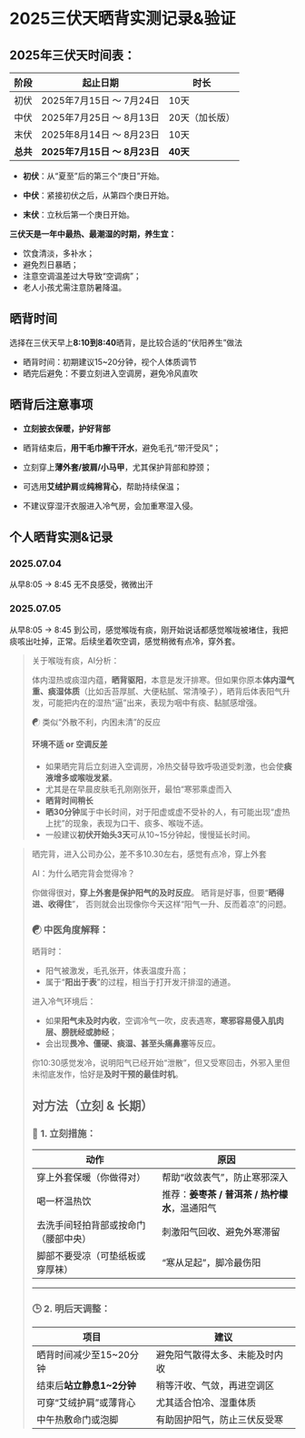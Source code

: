 # 2025三伏天晒背实测记录&验证

## **2025年三伏天时间表：**

| 阶段     | 起止日期                     | 时长           |
| -------- | ---------------------------- | -------------- |
| 初伏     | 2025年7月15日 ～ 7月24日     | 10天           |
| 中伏     | 2025年7月25日 ～ 8月13日     | 20天（加长版） |
| 末伏     | 2025年8月14日 ～ 8月23日     | 10天           |
| **总共** | **2025年7月15日 ～ 8月23日** | **40天**       |

- **初伏**：从“夏至”后的第三个“庚日”开始。

- **中伏**：紧接初伏之后，从第四个庚日开始。

- **末伏**：立秋后第一个庚日开始。

**三伏天是一年中最热、最潮湿的时期，养生宜：**

- 饮食清淡，多补水；
- 避免烈日暴晒；
- 注意空调温差过大导致“空调病”；
- 老人小孩尤需注意防暑降温。



## 晒背时间

选择在三伏天早上**8:10到8:40**晒背，是比较合适的“伏阳养生”做法



- 晒背时间：初期建议15~20分钟，视个人体质调节
- 晒完后避免：不要立刻进入空调房，避免冷风直吹

## **晒背后注意事项**

- **立刻披衣保暖，护好背部**

- 晒背结束后，**用干毛巾擦干汗水**，避免毛孔“带汗受风”；
- 立刻穿上**薄外套/披肩/小马甲**，尤其保护背部和脖颈；
- 可选用**艾绒护肩**或**纯棉背心**，帮助持续保温；
- 不建议穿湿汗衣服进入冷气房，会加重寒湿入侵。



## 个人晒背实测&记录

### 2025.07.04

从早8:05 -> 8:45  无不良感受，微微出汗

### 2025.07.05

从早8:05 -> 8:45  到公司，感觉喉咙有痰，刚开始说话都感觉喉咙被堵住，我把痰咳出吐掉，正常。后续坐着吹空调，感觉稍微有点冷，穿外套。

> 关于喉咙有痰，AI分析：
>
> 体内湿热或痰湿内蕴，**晒背驱阳**，本意是发汗排寒。但如果你原本**体内湿气重、痰湿体质**（比如舌苔厚腻、大便粘腻、常清嗓子），晒背后体表阳气升发，可能把内在的湿热“逼”出来，表现为咽中有痰、黏腻感增强。
>
> ☯ 类似“外散不利，内困未清”的反应
>
> ####  **环境不适 or 空调反差**
>
> - 如果晒完背后立刻进入空调房，冷热交替导致呼吸道受刺激，也会使**痰液增多或喉咙发紧**。
> - 尤其是在早晨皮肤毛孔刚刚张开，最怕“寒邪乘虚而入
> -  **晒背时间稍长**
>   - **晒30分钟**属于中长时间，对于阳虚或虚不受补的人，有可能出现“虚热上扰”的现象，表现为口干、痰多、喉咙不适。
>   - 一般建议**初伏开始头3天**可从10~15分钟起，慢慢延长时间。



>晒完背，进入公司办公，差不多10.30左右，感觉有点冷，穿上外套
>
>AI：为什么晒完背会觉得冷？
>
>你做得很对，**穿上外套是保护阳气的及时反应**。
> 晒背是好事，但要“**晒得进、收得住**”，
> 否则就会出现像你今天这样“阳气一升、反而着凉”的问题。
>
>### ☯ **中医角度解释：**
>
>晒背时：
>
>- 阳气被激发，毛孔张开，体表温度升高；
>- 属于“**阳出于表**”的过程，相当于打开发汗排湿的通道。
>
>进入冷气环境后：
>
>- 如果**阳气未及时内收**，空调冷气一吹，皮表遇寒，**寒邪容易侵入肌肉层、膀胱经或肺经**；
>- 会出现**畏冷、僵硬、痰湿、甚至头痛鼻塞**等反应。
>
>你10:30感觉发冷，说明阳气已经开始“泄散”，但又受寒回击，外邪入里但未彻底发作，恰好是**及时干预的最佳时机**。
>
>## 对方法（立刻 & 长期）
>
>### 🧣 **1. 立刻措施：**
>
>| 动作                                 | 原因                                           |
>| ------------------------------------ | ---------------------------------------------- |
>| 穿上外套保暖（你做得对）             | 帮助“收敛表气”，防止寒邪深入                   |
>| 喝一杯温热饮                         | 推荐：**姜枣茶 / 普洱茶 / 热柠檬水**，温通阳气 |
>| 去洗手间轻拍背部或按命门（腰部中央） | 刺激阳气回收、避免外寒滞留                     |
>| 脚部不要受凉（可垫纸板或穿厚袜）     | “寒从足起”，脚冷最伤阳                         |
>
>
>
>------
>
>### 🕒 **2. 明后天调整：**
>
>| 项目                      | 建议                           |
>| ------------------------- | ------------------------------ |
>| 晒背时间减少至15~20分钟   | 避免阳气散得太多、未能及时内收 |
>| 结束后**站立静息1~2分钟** | 稍等汗收、气敛，再进空调区     |
>| 可穿“艾绒护肩”或薄背心    | 尤其适合怕冷、湿重体质         |
>| 中午热敷命门或泡脚        | 有助固护阳气，防止三伏反受寒   |